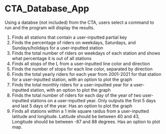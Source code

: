 # CTA_Database_App
Using a databse (not included) from the CTA, users select a command to run and the program will display the results.
1. Finds all stations that contain a user-inputted partial key
2. Finds the percentage of riders on weekdays, Saturdays, and Sundays/holidays for a user-inputted station
3. Finds the total number of riders on weekdays of each station and shows what percentage it is out of all stations
4. Finds all stops of the L from a user-inputted line color and direction
5. Finds the number of stops for each line color, separated by direction
6. Finds the total yearly riders for each year from 2001-2021 for that station for a user-inputted station, with an option to plot the graph
7. Finds the total monthly riders for a user-inputted year for a user-inputted station, with an option to plot the graph
8. Finds the total number of riders for each day of the year of two user-inputted stations on a user-inputted year. Only outputs the first 5 days and last 5 days of the year. Has an option to plot the graph
9. Finds all stations within a 1 mile square raidus from a user-inputted latitude and longitude. Latitude should be between 40 and 43, Longitude should be between -87 and 88 degrees. Has an option to plot map.

